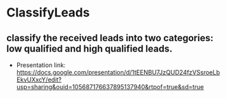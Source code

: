 # ClassifyLeads
## classify the received leads into two categories: low qualified and high qualified leads.

- Presentation link: https://docs.google.com/presentation/d/1tEENBU7JzQUD24fzVSsroeLbEkvUXxcY/edit?usp=sharing&ouid=105687176637895137940&rtpof=true&sd=true
